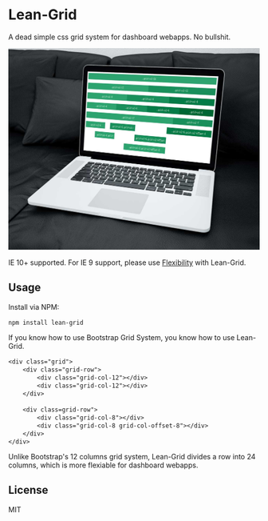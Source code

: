 # Lean-Grid

A dead simple css grid system for dashboard webapps. No bullshit.

![Demo](https://raw.githubusercontent.com/panteng/lean-grid/master/demo.jpg)

IE 10+ supported. For IE 9 support, please use [Flexibility](https://github.com/10up/flexibility) with Lean-Grid.

## Usage

Install via NPM:

    npm install lean-grid

If you know how to use Bootstrap Grid System, you know how to use Lean-Grid.

    <div class="grid">
        <div class="grid-row">
            <div class="grid-col-12"></div>
            <div class="grid-col-12"></div>
        </div>
        
        <div class=grid-row">
            <div class="grid-col-8"></div>
            <div class="grid-col-8 grid-col-offset-8"></div>
        </div>
    </div>
    
Unlike Bootstrap's 12 columns grid system, Lean-Grid divides a row into 24 columns, which is more flexiable for dashboard webapps.

## License

MIT